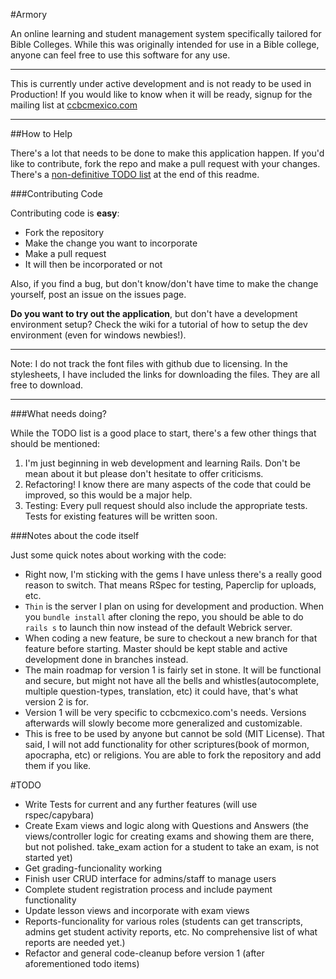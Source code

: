 #Armory

An online learning and student management system specifically tailored for Bible Colleges.
While this was originally intended for use in a Bible college, anyone can feel free to use this software for any use. 

***********************
This is currently under active development and is not ready to be used in Production! If you would like to know when it will be ready, signup for the mailing list at [ccbcmexico.com](http://www.ccbcmexico.com/content/index.php?option=com_content&view=article&id=37&Itemid=32&lang=en)
***********************

##How to Help

There's a lot that needs to be done to make this application happen. If you'd like to contribute, fork the repo and make a pull request with your changes. There's a [non-definitive TODO list](armory#todo) at the end of this readme.

###Contributing Code

Contributing code is **easy**:

* Fork the repository
* Make the change you want to incorporate
* Make a pull request
* It will then be incorporated or not

Also, if you find a bug, but don't know/don't have time to make the change yourself, post an issue on the issues page.

**Do you want to try out the application**, but don't have a development environment setup? Check the wiki for a tutorial of how to setup the dev environment (even for windows newbies!).

************************
Note: I do not track the font files with github due to licensing. In the stylesheets, I have included the links for downloading the files. They are all free to download.
************************

###What needs doing?

While the TODO list is a good place to start, there's a few other things that should be mentioned:

1.  I'm just beginning in web development and learning Rails. Don't be mean about it but please don't hesitate to offer criticisms.
2.  Refactoring! I know there are many aspects of the code that could be improved, so this would be a major help.
3.  Testing: Every pull request should also include the appropriate tests. Tests for existing features will be written soon.

###Notes about the code itself

Just some quick notes about working with the code:

* Right now, I'm sticking with the gems I have unless there's a really good reason to switch. That means RSpec for testing, Paperclip for uploads, etc.
* `Thin` is the server I plan on using for development and production. When you `bundle install` after cloning the repo, you should be able to do `rails s` to launch thin now instead of the default Webrick server.
* When coding a new feature, be sure to checkout a new branch for that feature before starting. Master should be kept stable and active development done in branches instead.
* The main roadmap for version 1 is fairly set in stone. It will be functional and secure, but might not have all the bells and whistles(autocomplete, multiple question-types, translation, etc) it could have, that's what version 2 is for.
* Version 1 will be very specific to ccbcmexico.com's needs. Versions afterwards will slowly become more generalized and customizable.
* This is free to be used by anyone but cannot be sold (MIT License). That said, I will not add functionality for other scriptures(book of mormon, apocrapha, etc) or religions. You are able to fork the repository and add them if you like.

#TODO

* Write Tests for current and any further features (will use rspec/capybara)
* Create Exam views and logic along with Questions and Answers (the views/controller logic for creating exams and showing them are there, but not polished. take_exam action for a student to take an exam, is not started yet)
* Get grading-funcionality working
* Finish user CRUD interface for admins/staff to manage users
* Complete student registration process and include payment functionality
* Update lesson views and incorporate with exam views
* Reports-funcionality for various roles (students can get transcripts, admins get student activity reports, etc. No comprehensive list of what reports are needed yet.)
* Refactor and general code-cleanup before version 1 (after aforementioned todo items)